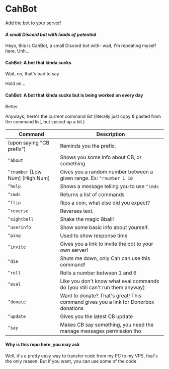 # CahBot

[Add the bot to your server!](https://goo.gl/ttNED9)

#### ***A small Discord bot with loads of potential***

Heyo, this is CahBot, a small Discord bot with- wait, I'm repeating myself here. Uhh...

#### **CahBot:** A bot that kinda sucks

Wait, no, that's bad to say

Hold on...

#### **CahBot:** A bot that kinda sucks but is being worked on every day

Better

Anyways, here's the current command list (literally just copy & pasted from the command list, but spiced up a bit.)

Command |  Description
--------------------|--------------
(upon saying "CB prefix") | Reminds you the prefix.
`^about` | Shows you some info about CB, or something
`^rnumber` [Low Num] [High Num] | Gives you a random number between a given range. Ex: `^rnumber 1 10`
`^help` | Shows a message telling you to use `^cmds`
`^cmds` | Returns a list of commands
`^flip` | flips a coin, what else did you expect?
`^reverse` | Reverses text.
`^eightball` | Shake the magic 8ball!
`^userinfo` | Show some basic info about yourself.
`^ping` | Used to show response time
`^invite` | Gives you a link to invite the bot to your own server!
`^die` | Shuts me down, only Cah can use this command!
`^roll` | Rolls a number between 1 and 6
`^eval` | Like you don't know what eval commands do (you still can't run them anyway)
`^donate` | Want to donate? That's great! This command gives you a link for Donorbox donations
`^update` | Gives you the latest CB update
`^say` | Makes CB say something, you need the manage messages permission tho
 
#### **Why is this repo here, you may ask**
 
 Well, it's a pretty easy way to transfer code from my PC to my VPS, that's the only reason. But if you want, you can use some of the code
